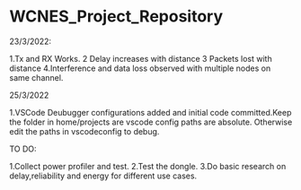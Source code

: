 # WCNES_Project_Repository





23/3/2022:

1.Tx and RX Works.
2 Delay increases with distance 
3 Packets lost with distance 
4.Interference and data loss observed with multiple nodes on same channel.

25/3/2022

1.VSCode Deubugger configurations added and initial code committed.Keep the folder in home/projects are vscode config paths are absolute. Otherwise edit the paths in vscodeconfig to debug.

TO DO:

1.Collect power profiler and test. 2.Test the dongle. 3.Do basic research on delay,reliability and energy for different use cases.
